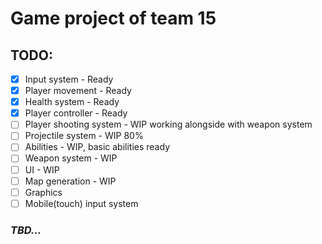 ﻿# Game project of team 15

## TODO:
- [x] Input system - Ready
- [x] Player movement - Ready
- [x] Health system - Ready
- [x] Player controller - Ready
- [ ] Player shooting system - WIP working alongside with weapon system
- [ ] Projectile system - WIP 80%
- [ ] Abilities - WIP, basic abilities ready
- [ ] Weapon system - WIP
- [ ] UI - WIP
- [ ] Map generation - WIP
- [ ] Graphics
- [ ] Mobile(touch) input system

### _TBD..._
